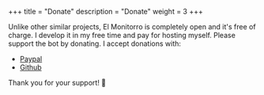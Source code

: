 +++
title = "Donate"
description = "Donate"
weight = 3
+++

Unlike other similar projects, El Monitorro is completely open and it's free of charge. I develop it in my free time and pay for hosting myself. Please support the bot by donating. I accept donations with:

- [Paypal](https://paypal.me/ayrat555)
- [Github](https://github.com/sponsors/ayrat555)

Thank you for your support! 💜
